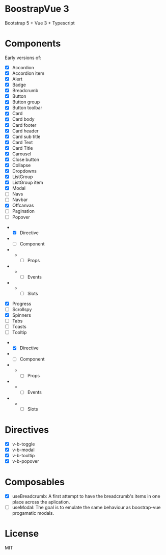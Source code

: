 # BoostrapVue 3

Bootstrap 5 + Vue 3 + Typescript

# Components

Early versions of:

- [x] Accordion
- [x] Accordion item
- [x] Alert
- [x] Badge
- [x] Breadcrumb
- [x] Button
- [x] Button group
- [x] Button toolbar
- [x] Card
- [x] Card body
- [x] Card footer
- [x] Card header
- [x] Card sub title
- [x] Card Text
- [x] Card Title
- [x] Carousel
- [x] Close button
- [x] Collapse
- [x] Dropdowns
- [x] ListGroup
- [x] ListGroup item
- [x] Modal
- [ ] Navs
- [ ] Navbar
- [x] Offcanvas
- [ ] Pagination
- [ ] Popover
- - [x] Directive
- - [ ] Component
- - - [ ] Props
- - - [ ] Events
- - - [ ] Slots
- [x] Progress
- [ ] Scrollspy
- [x] Spinners
- [ ] Tabs
- [ ] Toasts
- [ ] Tooltip
- - [x] Directive
- - [ ] Component
- - - [ ] Props
- - - [ ] Events
- - - [ ] Slots

# Directives

- [x] v-b-toggle
- [x] v-b-modal
- [x] v-b-tooltip
- [x] v-b-popover

# Composables

- [x] useBreadcrumb: A first attempt to have the breadcrumb's items in one place across the aplication.
- [ ] useModal: The goal is to emulate the same behaviour as boostrap-vue progamatic modals.

# License

MIT
